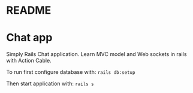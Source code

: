 # README

# Chat app

Simply Rails Chat application.
Learn MVC model and Web sockets in rails with Action Cable.

To run first configure database with: `rails db:setup`

Then start application with: `rails s`
